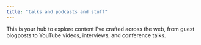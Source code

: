 ```yaml
---
title: "talks and podcasts and stuff"
---
```


This is your hub to explore content I've crafted across the web, from guest blogposts to YouTube videos, interviews, and conference talks.
